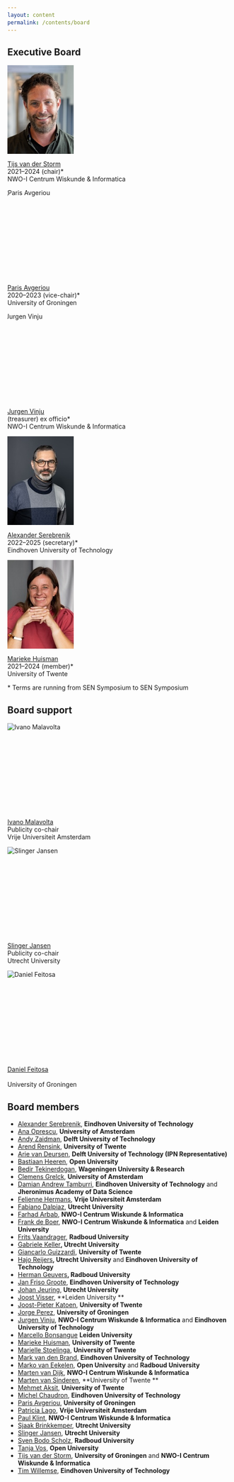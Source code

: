 ```yaml
---
layout: content
permalink: /contents/board
---
```


## Executive Board

<style>
  .img-wrap{
    width: 150px;
    height: 200px;
    overflow: hidden;
  }
  .img-adj{
    height: 200px;
  }
</style>

<div class="row">
    <div class="col-md-4 col-sm-6">
      <p class="img-wrap"><img class="img-adj" src="/assets/img/board/tijs.jpg" alt="Tijs van der Storm"></p>
      <p>
        <a href="http://homepages.cwi.nl/~storm">Tijs van der Storm</a>
        <br/>
        2021&#8211;2024 (chair)*
        <br/>
        NWO-I Centrum Wiskunde & Informatica
      </p>
    </div>
    <div class="col-md-4 col-sm-6">
      <p class="img-wrap"><img class="img-adj" style="margin-left: -15px;" src="/assets/img/board/paris.jpg" alt="Paris Avgeriou"></p>
      <p>
        <a href="http://www.cs.rug.nl/~paris/">Paris Avgeriou</a>
        <br/>
        2020&#8211;2023 (vice-chair)*
        <br/>
        University of Groningen
      </p>
    </div>
    <div class="col-md-4 col-sm-6">
      <p class="img-wrap"><img class="img-adj" style="margin-left: -20px;" src="/assets/img/board/jurgen.jpg" alt="Jurgen Vinju"></p>
      <p>
        <a href="https://homepages.cwi.nl/~jurgenv/">Jurgen Vinju</a>
        <br/>
        (treasurer) ex officio*
        <br/>
        NWO-I Centrum Wiskunde & Informatica
      </p>
    </div>
    <div class="col-md-4 col-sm-6">
      <p class="img-wrap"><img class="img-adj" src="/assets/img/board/alex.jpg" alt="Alexander Serebrenik"></p>
      <p>
        <a href="http://www.win.tue.nl/~aserebre/">Alexander Serebrenik</a>
        <br/>
        2022&#8211;2025 (secretary)*
        <br/>
        Eindhoven University of Technology
      </p>
    </div>
    <div class="col-md-4 col-sm-6">
      <p class="img-wrap"><img class="img-adj" src="/assets/img/board/marieke.jpg" alt="Marieke Huisman"></p>
      <p>
        <a href="http://wwwhome.ewi.utwente.nl/~marieke/">Marieke Huisman</a>
        <br/>
        2021&#8211;2024 (member)*
        <br/>
        University of Twente
      </p>
    </div>
</div>
<div class="row">
  <div class="col">
    <p class="small">* Terms are running from SEN Symposium to SEN Symposium</p>
  </div>
</div>

## Board support

<div class="row">
    <div class="col-md-4 col-sm-6">
      <p class="img-wrap"><img class="img-adj" src="/assets/img/board/ivano.png" alt="Ivano Malavolta"></p>
      <p>
        <a href="http://ivanomalavolta.com">Ivano Malavolta</a>
        <br/>
        Publicity co-chair
        <br/>
        Vrije Universiteit Amsterdam
      </p>
    </div>
    <div class="col-md-4 col-sm-6">
      <p class="img-wrap"><img class="img-adj" src="/assets/img/board/slinger.png" alt="Slinger Jansen"></p>
      <p>
        <a href="http://www.slingerjansen.nl">Slinger Jansen</a>
        <br/>
        Publicity co-chair
        <br/>
        Utrecht University
      </p>
    </div>
    <div class="col-md-4">
      <p class="img-wrap"><img class="img-adj" src="/assets/img/board/daniel.jpg" alt="Daniel Feitosa"></p>
      <p>
        <a href="https://www.rug.nl/staff/d.feitosa/">Daniel Feitosa</a>
        <br/>
        <br/>
        University of Groningen
      </p>
    </div>
</div>


## Board members

*   [Alexander Serebrenik](https://www.win.tue.nl/~aserebre/), **Eindhoven University of Technology**
*   [Ana Oprescu](https://www.uva.nl/en/profile/o/p/a.m.oprescu/a.m.oprescu.html), **University of Amsterdam**
*   [Andy Zaidman](https://azaidman.github.io/), **Delft University of Technology**
*   [Arend Rensink](http://wwwhome.ewi.utwente.nl/~rensink/), **University of Twente**
*   [Arie van Deursen](https://avandeursen.com/), **Delft University of Technology (IPN Representative)**
*   [Bastiaan Heeren](http://www.open.ou.nl/bhr/), **Open University**
*   [Bedir Tekinerdogan](https://www.wur.nl/nl/Personen/Bedir-Tekinerdogan.htm), **Wageningen University & Research**
*   [Clemens Grelck](https://staff.fnwi.uva.nl/c.u.grelck/), **University of Amsterdam**
*   [Damian Andrew Tamburri](https://research.tue.nl/en/persons/damian-a-tamburri), **Eindhoven University of Technology** and **Jheronimus Academy of Data Science** 
*   [Felienne Hermans](https://vu.nl/nl/verhalen/felienne-hermans), **Vrije Universiteit Amsterdam**
*   [Fabiano Dalpiaz](https://webspace.science.uu.nl/~dalpi001/), **Utrecht University**
*   [Farhad Arbab](https://homepages.cwi.nl/~farhad/), **NWO-I Centrum Wiskunde & Informatica**
*   [Frank de Boer](https://homepages.cwi.nl/~frb/), **NWO-I Centrum Wiskunde & Informatica** and **Leiden University**
*   [Frits Vaandrager](http://www.cs.ru.nl/~fvaan/), **Radboud University**
*   [Gabriele Keller](https://www.uu.nl/medewerkers/GKKeller)**, Utrecht University**
*   [Giancarlo Guizzardi](https://people.utwente.nl/g.guizzardi), **University of Twente**
*   [Hajo Reijers](https://www.win.tue.nl/~hreijers/)**, Utrecht University** and **Eindhoven University of Technology**
*   [Herman Geuvers](http://www.cs.ru.nl/~herman/)**, Radboud University**
*   [Jan Friso Groote](http://www.win.tue.nl/~jfg/), **Eindhoven University of Technology**
*   [Johan Jeuring](http://www.staff.science.uu.nl/~jeuri101/homepage/), **Utrecht University**
*   [Joost Visser](https://www.universiteitleiden.nl/en/staffmembers/joost-visser#tab-1), **Leiden University **
*   [Joost-Pieter Katoen](http://www-i2.informatik.rwth-aachen.de/~katoen/), **University of Twente**
*   [Jorge Perez](https://www.jperez.nl/), **University of Groningen**
*   [Jurgen Vinju](https://homepages.cwi.nl/~jurgenv/), **NWO-I Centrum Wiskunde & Informatica** and **Eindhoven University of Technology**
*   [Marcello Bonsangue](https://www.universiteitleiden.nl/en/staffmembers/marcello-bonsangue#tab-1) **Leiden University**
*   [Marieke Huisman](http://wwwhome.ewi.utwente.nl/~marieke/), **University of Twente**
*   [Marielle Stoelinga](http://wwwhome.ewi.utwente.nl/~marielle/), **University of Twente**
*   [Mark van den Brand](http://www.win.tue.nl/~mvdbrand/), **Eindhoven University of Technology**
*   [Marko van Eekelen](http://www.cs.ru.nl/M.vanEekelen/), **Open University** and **Radboud University**
*   [Marten van Dijk](https://www.cwi.nl/people/marten-van-dijk), **NWO-I Centrum Wiskunde & Informatica**
*   [Marten van Sinderen](https://wwwhome.ewi.utwente.nl/~sinderen/), **University of Twente **
*   [Mehmet Aksit](https://people.utwente.nl/m.aksit), **University of Twente**
*   [Michel Chaudron](https://research.tue.nl/nl/persons/michel-rv-chaudron), **Eindhoven University of Technology**
*   [Paris Avgeriou](http://www.cs.rug.nl/~paris/), **University of Groningen**
*   [Patricia Lago](https://www.cs.vu.nl/~patricia/Patricia_Lago/Home.html), **Vrije Universiteit Amsterdam**
*   [Paul Klint](https://www.cwi.nl/people/paul-klint), **NWO-I Centrum Wiskunde & Informatica**
*   [Sjaak Brinkkemper](http://www.cs.uu.nl/staff/sjaak.html), **Utrecht University**
*   [Slinger Jansen](http://www.slingerjansen.nl), **Utrecht University**
*   [Sven Bodo Scholz](https://www.cs.ru.nl/staff/Sven-Bodo.Scholz), **Radboud University**
*   [Tanja Vos](https://tanjavos.com/), **Open University**
*   [Tijs van der Storm](https://homepages.cwi.nl/~storm/), **University of Groningen** and **NWO-I Centrum Wiskunde & Informatica**
*   [Tim Willemse](https://www.win.tue.nl/~timw), **Eindhoven University of Technology**
